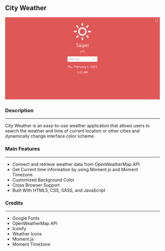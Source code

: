 ## City Weather

[![demo](demo.png)](https://erxxx4321.github.io/CityWeather/) <br>

### Description

---

City Weather is an easy-to-use weather application that allows users to search the weather and time of current location or other cities and dynamically change interface color scheme. <br>

### Main Features

---

-   Connect and retrieve weather data from OpenWeatherMap API
-   Get Current time information by using Moment.js and Moment Timezone.
-   Customized Background Color
-   Cross Browser Support
-   Built With HTML5, CSS, SASS, and JavaScript <br>

### Credits

---

-   Google Fonts
-   OpenWeatherMap API
-   Iconify
-   Weather Icons
-   Moment.js
-   Moment Timezone
